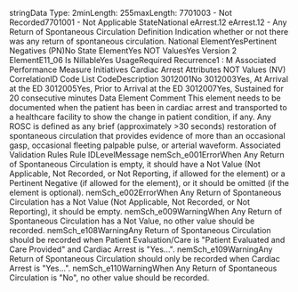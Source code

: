 

stringData Type: 2minLength: 255maxLength: 
7701003 - Not Recorded7701001 - Not Applicable
StateNational
eArrest.12
eArrest.12 - Any Return of Spontaneous Circulation
Definition
Indication whether or not there was any return of spontaneous circulation.
National ElementYesPertinent Negatives (PN)No
State ElementYes
NOT ValuesYes
Version 2 ElementE11_06
Is NillableYes
UsageRequired
Recurrence1 : M
Associated Performance Measure Initiatives
Cardiac Arrest
Attributes
NOT Values (NV)
CorrelationID
Code List
CodeDescription
3012001No
3012003Yes, At Arrival at the ED
3012005Yes, Prior to Arrival at the ED
3012007Yes, Sustained for 20 consecutive minutes
Data Element Comment
This element needs to be documented when the patient has been in cardiac arrest and transported to a healthcare facility to
show the change in patient condition, if any. 
Any ROSC is defined as any brief (approximately >30 seconds) restoration of spontaneous circulation that provides evidence
of more than an occasional gasp, occasional fleeting palpable pulse, or arterial waveform.
Associated Validation Rules
Rule IDLevelMessage
nemSch_e001ErrorWhen Any Return of Spontaneous Circulation is empty, it should have a Not Value (Not
Applicable, Not Recorded, or Not Reporting, if allowed for the element) or a Pertinent Negative
(if allowed for the element), or it should be omitted (if the element is optional).
nemSch_e002ErrorWhen Any Return of Spontaneous Circulation has a Not Value (Not Applicable, Not Recorded,
or Not Reporting), it should be empty.
nemSch_e009WarningWhen Any Return of Spontaneous Circulation has a Not Value, no other value should be
recorded.
nemSch_e108WarningAny Return of Spontaneous Circulation should be recorded when Patient Evaluation/Care is
"Patient Evaluated and Care Provided" and Cardiac Arrest is "Yes...".
nemSch_e109WarningAny Return of Spontaneous Circulation should only be recorded when Cardiac Arrest is "Yes...".
nemSch_e110WarningWhen Any Return of Spontaneous Circulation is "No", no other value should be recorded.